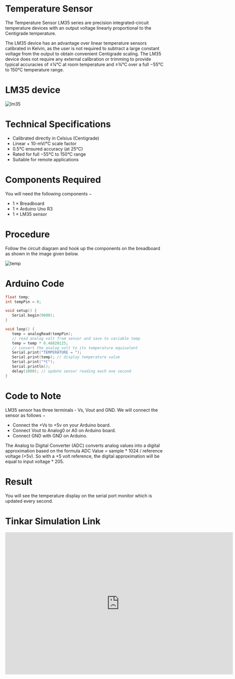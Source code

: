 # Temperature Sensor

The Temperature Sensor LM35 series are precision integrated-circuit temperature devices with an output voltage linearly proportional to the Centigrade temperature.

The LM35 device has an advantage over linear temperature sensors calibrated in Kelvin, as the user is not required to subtract a large constant voltage from the output to obtain convenient Centigrade scaling. The LM35 device does not require any external calibration or trimming to provide typical accuracies of ±¼°C at room temperature and ±¾°C over a full −55°C to 150°C temperature range.
# LM35 device

![lm35](https://i.imgur.com/0HXE56j.jpg)

# Technical Specifications

- Calibrated directly in Celsius (Centigrade)
- Linear + 10-mV/°C scale factor
- 0.5°C ensured accuracy (at 25°C)
- Rated for full −55°C to 150°C range
- Suitable for remote applications

# Components Required

You will need the following components −

- 1 × Breadboard
- 1 × Arduino Uno R3
- 1 × LM35 sensor

# Procedure

Follow the circuit diagram and hook up the components on the breadboard as shown in the image given below.

![temp](https://i.imgur.com/Z91m8Ep.png)

# Arduino Code

```c++
float temp;
int tempPin = 0;

void setup() {
   Serial.begin(9600);
}

void loop() {
   temp = analogRead(tempPin);
   // read analog volt from sensor and save to variable temp
   temp = temp * 0.48828125;
   // convert the analog volt to its temperature equivalent
   Serial.print("TEMPERATURE = ");
   Serial.print(temp); // display temperature value
   Serial.print("*C");
   Serial.println();
   delay(1000); // update sensor reading each one second
}
```

# Code to Note

LM35 sensor has three terminals - Vs, Vout and GND. We will connect the sensor as follows −

- Connect the +Vs to +5v on your Arduino board.
- Connect Vout to Analog0 or A0 on Arduino board.
- Connect GND with GND on Arduino.

The Analog to Digital Converter (ADC) converts analog values into a digital approximation based on the formula ADC Value = sample * 1024 / reference voltage (+5v). So with a +5 volt reference, the digital approximation will be equal to input voltage * 205.

# Result

You will see the temperature display on the serial port monitor which is updated every second.

# Tinkar Simulation Link

<iframe width="725" height="453" src="https://www.tinkercad.com/embed/2lBWl3YT6HY" frameborder="0" marginwidth="0" marginheight="0" scrolling="no"></iframe>